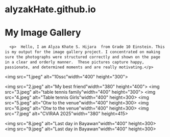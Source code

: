 # alyzakHate.github.io
<html>

<body>

  <h1>My Image Gallery</h1>

      <p>  Hello, I am Alyza Khate S. Hijara  from Grade 10 Einstein. This is my output for the image gallery project. I concentrated on making sure the photographs were structured correctly and shown on the page in a clear and orderly manner.  These pictures capture happy, passionate, and determined moments and are really motivating.</p>

  <!-- Images displayed at the center -->

  <img src="1.jpeg" alt="10ssc"width="400" height="300">
  
  <img src="2.jpeg" alt="My best friend"width="380" height="400">
  <img src="3.jpeg" alt="table tennis family"width="400" height="300">
  <img src="4.jpeg" alt="Table tennis Girls"width="400" height=300>
  <img src="5.jpeg" alt="Otw to the venue"width="400" height=300>
 <img src="6.jpeg" alt="Otw to the venue"width="400" height=300>
 <img src="7.jpeg" alt="CVIRAA 2025"width="380" height=415>

 <img src="8.jpeg" alt="Last day in Bayawan"width="400" height=300>
 <img src="9.jpeg" alt="Last day in Bayawan"width="400" height=300>

</body>
</html>
